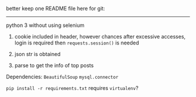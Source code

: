 better keep one README file here for git: 

****
python 3 without using selenium

1. cookie included in header, however chances after excessive accesses, login is required then `requests.session()` is needed

2. json str is obtained

3. parse to get the info of top posts

Dependencies: 
`BeautifulSoup`
`mysql.connector`


`pip install -r requirements.txt` requires `virtualenv`? 
